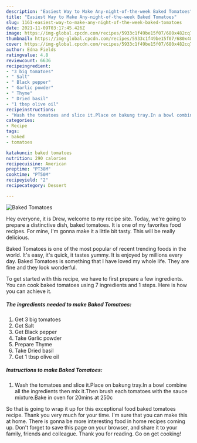 ```yaml
---
description: "Easiest Way to Make Any-night-of-the-week Baked Tomatoes"
title: "Easiest Way to Make Any-night-of-the-week Baked Tomatoes"
slug: 1161-easiest-way-to-make-any-night-of-the-week-baked-tomatoes
date: 2021-11-09T03:17:45.426Z
image: https://img-global.cpcdn.com/recipes/5933c1f49be15f07/680x482cq70/baked-tomatoes-recipe-main-photo.jpg
thumbnail: https://img-global.cpcdn.com/recipes/5933c1f49be15f07/680x482cq70/baked-tomatoes-recipe-main-photo.jpg
cover: https://img-global.cpcdn.com/recipes/5933c1f49be15f07/680x482cq70/baked-tomatoes-recipe-main-photo.jpg
author: Edna Fields
ratingvalue: 4.8
reviewcount: 6636
recipeingredient:
- "3 big tomatoes"
- " Salt"
- " Black pepper"
- " Garlic powder"
- " Thyme"
- " Dried basil"
- "1 tbsp olive oil"
recipeinstructions:
- "Wash the tomatoes and slice it.Place on bakung tray.In a bowl combine all the ingredients then mix it.Then brush each tomatoes with the sauce mixture.Bake in oven for 20mins at 250c"
categories:
- Recipe
tags:
- baked
- tomatoes

katakunci: baked tomatoes 
nutrition: 290 calories
recipecuisine: American
preptime: "PT38M"
cooktime: "PT50M"
recipeyield: "2"
recipecategory: Dessert

---
```



![Baked Tomatoes](https://img-global.cpcdn.com/recipes/5933c1f49be15f07/680x482cq70/baked-tomatoes-recipe-main-photo.jpg)

Hey everyone, it is Drew, welcome to my recipe site. Today, we're going to prepare a distinctive dish, baked tomatoes. It is one of my favorites food recipes. For mine, I'm gonna make it a little bit tasty. This will be really delicious.



Baked Tomatoes is one of the most popular of recent trending foods in the world. It's easy, it's quick, it tastes yummy. It is enjoyed by millions every day. Baked Tomatoes is something that I have loved my whole life. They are fine and they look wonderful.


To get started with this recipe, we have to first prepare a few ingredients. You can cook baked tomatoes using 7 ingredients and 1 steps. Here is how you can achieve it.

<!--inarticleads1-->

##### The ingredients needed to make Baked Tomatoes:

1. Get 3 big tomatoes
1. Get  Salt
1. Get  Black pepper
1. Take  Garlic powder
1. Prepare  Thyme
1. Take  Dried basil
1. Get 1 tbsp olive oil




<!--inarticleads2-->

##### Instructions to make Baked Tomatoes:

1. Wash the tomatoes and slice it.Place on bakung tray.In a bowl combine all the ingredients then mix it.Then brush each tomatoes with the sauce mixture.Bake in oven for 20mins at 250c




So that is going to wrap it up for this exceptional food baked tomatoes recipe. Thank you very much for your time. I'm sure that you can make this at home. There is gonna be more interesting food in home recipes coming up. Don't forget to save this page on your browser, and share it to your family, friends and colleague. Thank you for reading. Go on get cooking!
